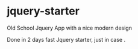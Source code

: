 # jquery-starter
Old School Jquery App with a nice modern design


Done in 2 days fast Jquery starter, just in case .
